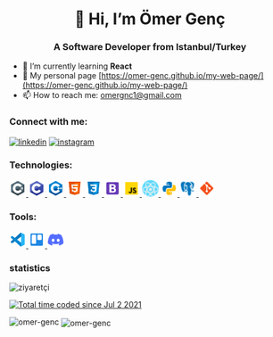 <h1 align = "center"> 👋 Hi, I’m Ömer Genç </h1>
<h3 align = "center">A Software Developer from Istanbul/Turkey</h3>

- 🌱 I’m currently learning **React**
- 📝 My personal page [https://omer-genc.github.io/my-web-page/](https://omer-genc.github.io/my-web-page/)
- 📫 How to reach me: omergnc1@gmail.com

### Connect with me:
<p align="left">
<!-- linkedin link -->
<a href="https://linkedin.com/in/omer-genc" target="blank"><img align="center" src="https://velanovascular.com/wp-content/uploads/2020/06/LinkedIn.png" alt="linkedin" height="30" width="30" /></a>
<!-- instagram link -->
<a href="https://instagram.com/omer_genc.jpg" target="blank"><img align="center" src="https://upload.wikimedia.org/wikipedia/commons/thumb/e/e7/Instagram_logo_2016.svg/1200px-Instagram_logo_2016.svg.png" alt="instagram" height="30" width="30" /></a>

<h3>Technologies:</h3>
<!-- c# -->
<a href="https://docs.microsoft.com/en-us/dotnet/csharp/" target="_blank"> <img src="https://raw.githubusercontent.com/omer-genc/omer-genc/main/img/csharp.png" alt="csharp"  height="30"/> </a>
<!-- C -->
<a href="https://en.wikipedia.org/wiki/C_programming_language" target="_blank"> <img src="https://raw.githubusercontent.com/omer-genc/omer-genc/main/img/c.png" alt="C"  height="30"/> </a>
<!-- c++ -->
<a href="https://tr.wikipedia.org/wiki/C%2B%2B" target="_blank"> <img src="https://raw.githubusercontent.com/omer-genc/omer-genc/main/img/c++.png" alt="C++"  height="30"/> </a>
<!-- html -->
<a href="https://tr.wikipedia.org/wiki/HTML" target="_blank"> <img src="https://raw.githubusercontent.com/omer-genc/omer-genc/main/img/html.png" alt="html"  height="30"/> </a>
<!-- css -->
<a href="https://tr.wikipedia.org/wiki/CSS" target="_blank"> <img src="https://raw.githubusercontent.com/omer-genc/omer-genc/main/img/css.png" alt="css"  height="30"/> </a>
<!-- bootstrap -->
<a href="https://getbootstrap.com/" target="_blank"> <img src="https://raw.githubusercontent.com/omer-genc/omer-genc/main/img/bootstrap.png" alt="bootstrap"  height="30"/> </a>
<!-- javascript -->
<a href="https://www.javascript.com/" target="_blank"> <img src="https://raw.githubusercontent.com/omer-genc/omer-genc/main/img/javascript.png" alt="javascript"  height="30"/> </a>
<!-- React -->
<a href="https://reactjs.org/" target="_blank"> <img src="https://raw.githubusercontent.com/omer-genc/omer-genc/main/img/react.png" alt="react"  height="30"/> </a>
<!-- python -->
<a href="https://www.python.org/" target="_blank"> <img src="https://raw.githubusercontent.com/omer-genc/omer-genc/main/img/python.png" alt="python"  height="30"/> </a>
<!-- postgresql -->
<a href="https://www.postgresql.org/" target="_blank"> <img src="https://raw.githubusercontent.com/omer-genc/omer-genc/main/img/postgresql.png" alt="postgresql"  height="30"/> </a>
<!-- git -->
<a href="https://git-scm.com/" target="_blank"> <img src="https://raw.githubusercontent.com/omer-genc/omer-genc/main/img/git.png" alt="git"  height="30"/> </a>

<h3>Tools:</h3>
<!-- vscode -->
<a href="https://code.visualstudio.com/" target="_blank"> <img src="https://raw.githubusercontent.com/omer-genc/omer-genc/main/img/vscode.png" alt="vscode"  height="30"/> </a>
<!-- trello -->
<a href="https://code.visualstudio.com/" target="_blank"> <img src="https://raw.githubusercontent.com/omer-genc/omer-genc/main/img/trello.png" alt="trello"  height="30"/> </a>
<!-- discord -->
<a href="https://code.visualstudio.com/" target="_blank"> <img src="https://raw.githubusercontent.com/omer-genc/omer-genc/main/img/discord.png" alt="discord"  height="30"/> </a>

<h3>statistics</h3>
<!-- ziyaretçi -->
<img alt="ziyaretçi" src="https://komarev.com/ghpvc/?username=omer-genc&style=flat&color=red"/> 

<a href="https://wakatime.com/@d33da16d-108e-4d0f-b501-bf71ab5946e0"><img src="https://wakatime.com/badge/user/d33da16d-108e-4d0f-b501-bf71ab5946e0.svg" alt="Total time coded since Jul 2 2021" /></a>

<!-- diller -->
<p><img align="left" src="https://github-readme-stats.vercel.app/api/top-langs?username=omer-genc&show_icons=true&theme=cobalt&locale=en&layout=compact" alt="omer-genc" /></p>
<!-- yıldızlar -->
<p>&nbsp;<img align="center" src="https://github-readme-stats.vercel.app/api?username=omer-genc&show_icons=true&theme=cobalt&locale=en" alt="omer-genc" width="50%" /></p>
</p>

<!---
omer-genc/omer-genc is a ✨ special ✨ repository because its `README.md` (this file) appears on your GitHub profile.
You can click the Preview link to take a look at your changes.
--->
